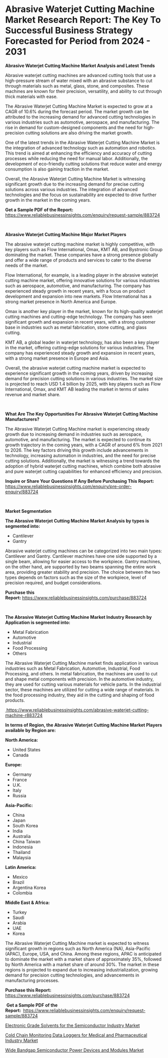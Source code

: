 <p><h1>Abrasive Waterjet Cutting Machine Market Research Report: The Key To Successful Business Strategy Forecasted for Period from 2024 - 2031</h1></p><p><strong>Abrasive Waterjet Cutting Machine Market Analysis and Latest Trends</strong></p>
<p><p>Abrasive waterjet cutting machines are advanced cutting tools that use a high-pressure stream of water mixed with an abrasive substance to cut through materials such as metal, glass, stone, and composites. These machines are known for their precision, versatility, and ability to cut through thick materials with ease.</p><p>The Abrasive Waterjet Cutting Machine Market is expected to grow at a CAGR of 10.6% during the forecast period. The market growth can be attributed to the increasing demand for advanced cutting technologies in various industries such as automotive, aerospace, and manufacturing. The rise in demand for custom-designed components and the need for high-precision cutting solutions are also driving the market growth.</p><p>One of the latest trends in the Abrasive Waterjet Cutting Machine Market is the integration of advanced technology such as automation and robotics. This trend is aimed at enhancing the efficiency and accuracy of cutting processes while reducing the need for manual labor. Additionally, the development of eco-friendly cutting solutions that reduce water and energy consumption is also gaining traction in the market.</p><p>Overall, the Abrasive Waterjet Cutting Machine Market is witnessing significant growth due to the increasing demand for precise cutting solutions across various industries. The integration of advanced technologies and the focus on sustainability are expected to drive further growth in the market in the coming years.</p></p>
<p><strong>Get a Sample PDF of the Report:&nbsp;</strong> <a href="https://www.reliablebusinessinsights.com/enquiry/request-sample/883724">https://www.reliablebusinessinsights.com/enquiry/request-sample/883724</a></p>
<p>&nbsp;</p>
<p><strong>Abrasive Waterjet Cutting Machine Major Market Players</strong></p>
<p><p>The abrasive waterjet cutting machine market is highly competitive, with key players such as Flow International, Omax, KMT AB, and Bystronic Group dominating the market. These companies have a strong presence globally and offer a wide range of products and services to cater to the diverse needs of the market.</p><p>Flow International, for example, is a leading player in the abrasive waterjet cutting machine market, offering innovative solutions for various industries such as aerospace, automotive, and manufacturing. The company has experienced steady growth in recent years, with a focus on product development and expansion into new markets. Flow International has a strong market presence in North America and Europe.</p><p>Omax is another key player in the market, known for its high-quality waterjet cutting machines and cutting-edge technology. The company has seen significant growth and expansion in recent years, with a strong customer base in industries such as metal fabrication, stone cutting, and glass cutting.</p><p>KMT AB, a global leader in waterjet technology, has also been a key player in the market, offering cutting-edge solutions for various industries. The company has experienced steady growth and expansion in recent years, with a strong market presence in Europe and Asia.</p><p>Overall, the abrasive waterjet cutting machine market is expected to experience significant growth in the coming years, driven by increasing demand for precision cutting solutions in various industries. The market size is projected to reach USD 1.4 billion by 2025, with key players such as Flow International, Omax, and KMT AB leading the market in terms of sales revenue and market share.</p></p>
<p>&nbsp;</p>
<p><strong>What Are The Key Opportunities For Abrasive Waterjet Cutting Machine Manufacturers?</strong></p>
<p><p>The Abrasive Waterjet Cutting Machine market is experiencing steady growth due to increasing demand in industries such as aerospace, automotive, and manufacturing. The market is expected to continue its growth trajectory in the coming years, with a CAGR of around 6% from 2021 to 2026. The key factors driving this growth include advancements in technology, increasing automation in industries, and the need for precise cutting solutions. Additionally, the market is witnessing a trend towards the adoption of hybrid waterjet cutting machines, which combine both abrasive and pure waterjet cutting capabilities for enhanced efficiency and precision.</p></p>
<p><strong>Inquire or Share Your Questions If Any Before Purchasing This Report:</strong> <a href="https://www.reliablebusinessinsights.com/enquiry/pre-order-enquiry/883724">https://www.reliablebusinessinsights.com/enquiry/pre-order-enquiry/883724</a></p>
<p>&nbsp;</p>
<p><strong>Market Segmentation</strong></p>
<p><strong>The Abrasive Waterjet Cutting Machine Market Analysis by types is segmented into:</strong></p>
<p><ul><li>Cantilever</li><li>Gantry</li></ul></p>
<p><p>Abrasive waterjet cutting machines can be categorized into two main types: Cantilever and Gantry. Cantilever machines have one side supported by a single beam, allowing for easier access to the workpiece. Gantry machines, on the other hand, are supported by two beams spanning the entire work area, providing greater stability and precision. The choice between the two types depends on factors such as the size of the workpiece, level of precision required, and budget considerations.</p></p>
<p><strong>Purchase this Report:&nbsp;</strong><a href="https://www.reliablebusinessinsights.com/purchase/883724">https://www.reliablebusinessinsights.com/purchase/883724</a></p>
<p>&nbsp;</p>
<p><strong>The Abrasive Waterjet Cutting Machine Market Industry Research by Application is segmented into:</strong></p>
<p><ul><li>Metal Fabrication</li><li>Automotive</li><li>Industrial</li><li>Food Processing</li><li>Others</li></ul></p>
<p><p>The Abrasive Waterjet Cutting Machine market finds application in various industries such as Metal Fabrication, Automotive, Industrial, Food Processing, and others. In metal fabrication, the machines are used to cut and shape metal components with precision. In the automotive industry, they are used for cutting various materials for vehicle parts. In the industrial sector, these machines are utilized for cutting a wide range of materials. In the food processing industry, they aid in the cutting and shaping of food products.</p></p>
<p><a href="https://www.reliablebusinessinsights.com/abrasive-waterjet-cutting-machine-r883724">&nbsp;https://www.reliablebusinessinsights.com/abrasive-waterjet-cutting-machine-r883724</a></p>
<p><strong>In terms of Region, the Abrasive Waterjet Cutting Machine Market Players available by Region are:</strong></p>
<p>
    <p> <strong> North America: </strong>
        <ul>
            <li>United States</li>
            <li>Canada</li>
        </ul>
        </p> 
    <p> <strong> Europe: </strong>
        <ul>
            <li>Germany</li>
            <li>France</li>
            <li>U.K.</li>
            <li>Italy</li>
            <li>Russia</li>
        </ul>
        </p> 
    <p> <strong> Asia-Pacific: </strong>
        <ul>
            <li>China</li>
            <li>Japan</li>
            <li>South Korea</li>
            <li>India</li>
            <li>Australia</li>
            <li>China Taiwan</li>
            <li>Indonesia</li>
            <li>Thailand</li>
            <li>Malaysia</li>
        </ul>
        </p> 
    <p> <strong> Latin America: </strong>
        <ul>
            <li>Mexico</li>
            <li>Brazil</li>
            <li>Argentina Korea</li>
            <li>Colombia</li>
        </ul>
        </p> 
    <p> <strong> Middle East & Africa: </strong>
        <ul>
            <li>Turkey</li>
            <li>Saudi</li>
            <li>Arabia</li>
            <li>UAE</li>
            <li>Korea</li>
        </ul>
    </p>
    </p>
<p><p>The Abrasive Waterjet Cutting Machine market is expected to witness significant growth in regions such as North America (NA), Asia-Pacific (APAC), Europe, USA, and China. Among these regions, APAC is anticipated to dominate the market with a market share of approximately 35%, followed by North America with a market share of around 30%. The market in these regions is projected to expand due to increasing industrialization, growing demand for precision cutting technologies, and advancements in manufacturing processes.</p></p>
<p><strong>Purchase this Report: </strong><a href="https://www.reliablebusinessinsights.com/purchase/883724">https://www.reliablebusinessinsights.com/purchase/883724</a></p>
<p>&nbsp;<strong>Get a Sample PDF of the Report:&nbsp;&nbsp;</strong><a href="https://www.reliablebusinessinsights.com/enquiry/request-sample/883724">https://www.reliablebusinessinsights.com/enquiry/request-sample/883724</a></p>
<p><strong></strong></p>
<p><p><a href="https://github.com/airdrophunter675/Market-Research-Report-List-1/blob/main/electronic-grade-solvents-for-the-semiconductor-industry-market.md">Electronic Grade Solvents for the Semiconductor Industry Market</a></p><p><a href="https://github.com/GroverBarry/Market-Research-Report-List-6/blob/main/cold-chain-monitoring-data-loggers-for-medical-and-pharmaceutical-industry-market.md">Cold Chain Monitoring Data Loggers for Medical and Pharmaceutical Industry Market</a></p><p><a href="https://github.com/lylyparadise/Market-Research-Report-List-4/blob/main/wide-bandgap-semiconductor-power-devices-and-modules-market.md">Wide Bandgap Semiconductor Power Devices and Modules Market</a></p></p>